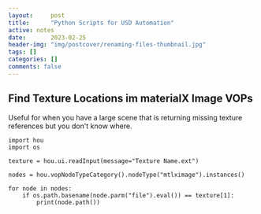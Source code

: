 ```yaml
---
layout:     post
title:      "Python Scripts for USD Automation"
active: notes
date:       2023-02-25
header-img: "img/postcover/renaming-files-thumbnail.jpg"
tags: []
categories: []
comments: false
---
```


## Find Texture Locations im materialX Image VOPs
Useful for when you have a large scene that is returning missing texture references but you don't know where.


    import hou
    import os

    texture = hou.ui.readInput(message="Texture Name.ext")

    nodes = hou.vopNodeTypeCategory().nodeType("mtlximage").instances()

    for node in nodes:
        if os.path.basename(node.parm("file").eval()) == texture[1]:
            print(node.path())
